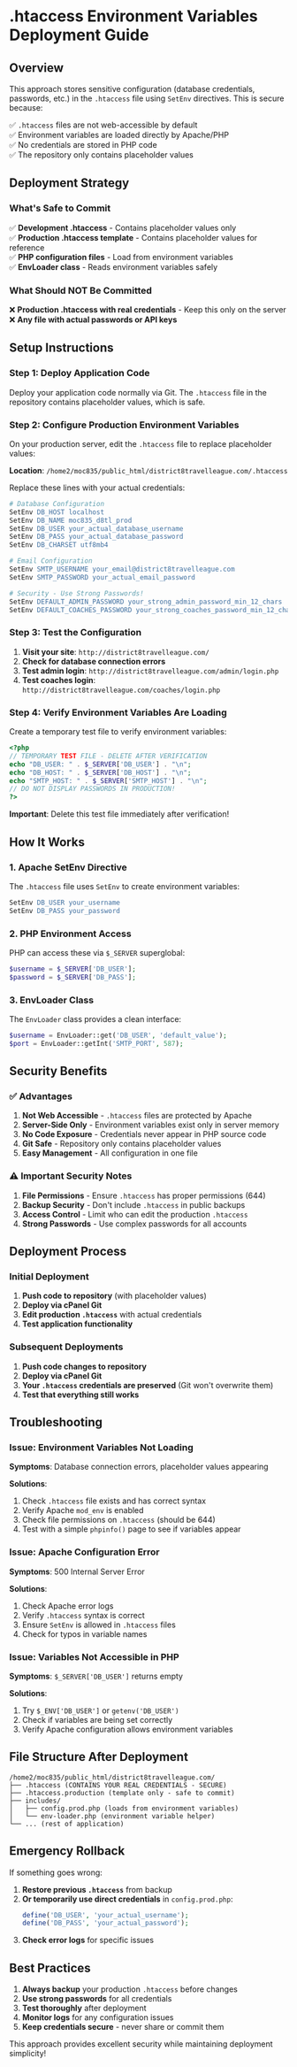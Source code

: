 # .htaccess Environment Variables Deployment Guide

## Overview

This approach stores sensitive configuration (database credentials, passwords, etc.) in the `.htaccess` file using `SetEnv` directives. This is secure because:

✅ `.htaccess` files are not web-accessible by default  
✅ Environment variables are loaded directly by Apache/PHP  
✅ No credentials are stored in PHP code  
✅ The repository only contains placeholder values  

## Deployment Strategy

### What's Safe to Commit

✅ **Development .htaccess** - Contains placeholder values only  
✅ **Production .htaccess template** - Contains placeholder values for reference  
✅ **PHP configuration files** - Load from environment variables  
✅ **EnvLoader class** - Reads environment variables safely  

### What Should NOT Be Committed

❌ **Production .htaccess with real credentials** - Keep this only on the server  
❌ **Any file with actual passwords or API keys**  

## Setup Instructions

### Step 1: Deploy Application Code

Deploy your application code normally via Git. The `.htaccess` file in the repository contains placeholder values, which is safe.

### Step 2: Configure Production Environment Variables

On your production server, edit the `.htaccess` file to replace placeholder values:

**Location**: `/home2/moc835/public_html/district8travelleague.com/.htaccess`

Replace these lines with your actual credentials:

```apache
# Database Configuration
SetEnv DB_HOST localhost
SetEnv DB_NAME moc835_d8tl_prod
SetEnv DB_USER your_actual_database_username
SetEnv DB_PASS your_actual_database_password
SetEnv DB_CHARSET utf8mb4

# Email Configuration
SetEnv SMTP_USERNAME your_email@district8travelleague.com
SetEnv SMTP_PASSWORD your_actual_email_password

# Security - Use Strong Passwords!
SetEnv DEFAULT_ADMIN_PASSWORD your_strong_admin_password_min_12_chars
SetEnv DEFAULT_COACHES_PASSWORD your_strong_coaches_password_min_12_chars
```

### Step 3: Test the Configuration

1. **Visit your site**: `http://district8travelleague.com/`
2. **Check for database connection errors**
3. **Test admin login**: `http://district8travelleague.com/admin/login.php`
4. **Test coaches login**: `http://district8travelleague.com/coaches/login.php`

### Step 4: Verify Environment Variables Are Loading

Create a temporary test file to verify environment variables:

```php
<?php
// TEMPORARY TEST FILE - DELETE AFTER VERIFICATION
echo "DB_USER: " . $_SERVER['DB_USER'] . "\n";
echo "DB_HOST: " . $_SERVER['DB_HOST'] . "\n";
echo "SMTP_HOST: " . $_SERVER['SMTP_HOST'] . "\n";
// DO NOT DISPLAY PASSWORDS IN PRODUCTION!
?>
```

**Important**: Delete this test file immediately after verification!

## How It Works

### 1. Apache SetEnv Directive

The `.htaccess` file uses `SetEnv` to create environment variables:

```apache
SetEnv DB_USER your_username
SetEnv DB_PASS your_password
```

### 2. PHP Environment Access

PHP can access these via `$_SERVER` superglobal:

```php
$username = $_SERVER['DB_USER'];
$password = $_SERVER['DB_PASS'];
```

### 3. EnvLoader Class

The `EnvLoader` class provides a clean interface:

```php
$username = EnvLoader::get('DB_USER', 'default_value');
$port = EnvLoader::getInt('SMTP_PORT', 587);
```

## Security Benefits

### ✅ Advantages

1. **Not Web Accessible** - `.htaccess` files are protected by Apache
2. **Server-Side Only** - Environment variables exist only in server memory
3. **No Code Exposure** - Credentials never appear in PHP source code
4. **Git Safe** - Repository only contains placeholder values
5. **Easy Management** - All configuration in one file

### ⚠️ Important Security Notes

1. **File Permissions** - Ensure `.htaccess` has proper permissions (644)
2. **Backup Security** - Don't include `.htaccess` in public backups
3. **Access Control** - Limit who can edit the production `.htaccess`
4. **Strong Passwords** - Use complex passwords for all accounts

## Deployment Process

### Initial Deployment

1. **Push code to repository** (with placeholder values)
2. **Deploy via cPanel Git** 
3. **Edit production `.htaccess`** with actual credentials
4. **Test application functionality**

### Subsequent Deployments

1. **Push code changes to repository**
2. **Deploy via cPanel Git**
3. **Your `.htaccess` credentials are preserved** (Git won't overwrite them)
4. **Test that everything still works**

## Troubleshooting

### Issue: Environment Variables Not Loading

**Symptoms**: Database connection errors, placeholder values appearing

**Solutions**:
1. Check `.htaccess` file exists and has correct syntax
2. Verify Apache `mod_env` is enabled
3. Check file permissions on `.htaccess` (should be 644)
4. Test with a simple `phpinfo()` page to see if variables appear

### Issue: Apache Configuration Error

**Symptoms**: 500 Internal Server Error

**Solutions**:
1. Check Apache error logs
2. Verify `.htaccess` syntax is correct
3. Ensure `SetEnv` is allowed in `.htaccess` files
4. Check for typos in variable names

### Issue: Variables Not Accessible in PHP

**Symptoms**: `$_SERVER['DB_USER']` returns empty

**Solutions**:
1. Try `$_ENV['DB_USER']` or `getenv('DB_USER')`
2. Check if variables are being set correctly
3. Verify Apache configuration allows environment variables

## File Structure After Deployment

```
/home2/moc835/public_html/district8travelleague.com/
├── .htaccess (CONTAINS YOUR REAL CREDENTIALS - SECURE)
├── .htaccess.production (template only - safe to commit)
├── includes/
│   ├── config.prod.php (loads from environment variables)
│   └── env-loader.php (environment variable helper)
└── ... (rest of application)
```

## Emergency Rollback

If something goes wrong:

1. **Restore previous `.htaccess`** from backup
2. **Or temporarily use direct credentials** in `config.prod.php`:
   ```php
   define('DB_USER', 'your_actual_username');
   define('DB_PASS', 'your_actual_password');
   ```
3. **Check error logs** for specific issues

## Best Practices

1. **Always backup** your production `.htaccess` before changes
2. **Use strong passwords** for all credentials
3. **Test thoroughly** after deployment
4. **Monitor logs** for any configuration issues
5. **Keep credentials secure** - never share or commit them

This approach provides excellent security while maintaining deployment simplicity!
